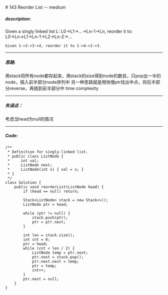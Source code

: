 \# 143 Reorder List -- medium
##### description:
Given a singly linked list L: L0→L1→…→Ln-1→Ln,
reorder it to: L0→Ln→L1→Ln-1→L2→Ln-2→…
```
Given 1->2->3->4, reorder it to 1->4->2->3.
```
****************
##### 思路:
用stack将所有node都存起来，用stack的size得到node的数目，只pop出一半的node，插入前半部分node序列中
另一种思路就是用快慢ptr找出中点，将后半部分reverse，再插到前半部分中
time complexity
**********
##### 失误点：
考虑当head为null的情况
********
##### Code:
```
/**
 * Definition for singly-linked list.
 * public class ListNode {
 *     int val;
 *     ListNode next;
 *     ListNode(int x) { val = x; }
 * }
 */
class Solution {
    public void reorderList(ListNode head) {
        if (head == null) return;

        Stack<ListNode> stack = new Stack<>();
        ListNode ptr = head;

        while (ptr != null) {
            stack.push(ptr);
            ptr = ptr.next;
        }

        int len = stack.size();
        int cnt = 0;
        ptr = head;
        while (cnt < len / 2) {
            ListNode temp = ptr.next;
            ptr.next = stack.pop();
            ptr.next.next = temp;
            ptr = temp;
            cnt++;
        }
        ptr.next = null;
    }
}
```
